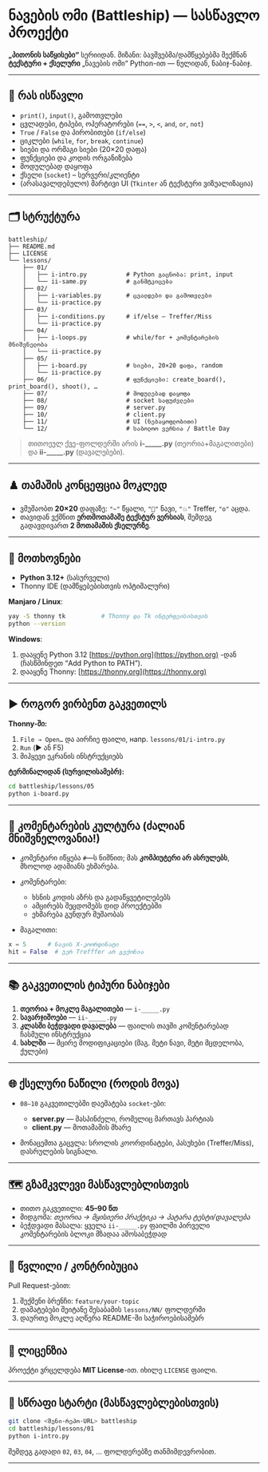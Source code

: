 # ნავების ომი (Battleship) — სასწავლო პროექტი

**„პითონის საწყისები“** სერიიდან. მიზანი: ბავშვებმა/დამწყებებმა შექმნან **ტექსტური + ქსელური** „ნავების ომი“ Python-ით — ნულიდან, ნაბიჯ-ნაბიჯ.

---

## 🎯 რას ისწავლი

* `print()`, `input()`, გამოთვლები
* ცვლადები, ტიპები, ოპერატორები (`==`, `>`, `<`, `and`, `or`, `not`)
* `True` / `False` და პირობითები (`if/else`)
* ციკლები (`while`, `for`, `break`, `continue`)
* სიები და ორმაგი სიები (20×20 დაფა)
* ფუნქციები და კოდის ორგანიზება
* მოდულებად დაყოფა
* ქსელი (`socket`) – სერვერი/კლიენტი
* (არასავალდებულო) მარტივი UI (`Tkinter` ან ტექსტური ვიზუალიზაცია)

---

## 🗂️ სტრუქტურა

```
battleship/
├── README.md
├── LICENSE
└── lessons/
    ├── 01/
    │   ├── i-intro.py           # Python გაცნობა: print, input
    │   └── ii-same.py           # განმტკიცება
    ├── 02/
    │   ├── i-variables.py       # ცვალდები და გამოთვლები
    │   └── ii-practice.py
    ├── 03/
    │   ├── i-conditions.py      # if/else — Treffer/Miss
    │   └── ii-practice.py
    ├── 04/
    │   ├── i-loops.py           # while/for + კომენტარების მნიშვნელობა
    │   └── ii-practice.py
    ├── 05/
    │   ├── i-board.py           # სიები, 20×20 დაფა, random
    │   └── ii-practice.py
    ├── 06/                      # ფუნქციები: create_board(), print_board(), shoot(), …
    ├── 07/                      # მოდულებად დაყოფა
    ├── 08/                      # socket საფუძვლები
    ├── 09/                      # server.py
    ├── 10/                      # client.py
    ├── 11/                      # UI (ნებაყოფლობითი)
    └── 12/                      # საბოლოო ვერსია / Battle Day
```

> თითოეულ ქვე-ფოლდერში არის **i-_____.py** (თეორია+მაგალითები) და **ii-_____.py** (დავალებები).

---

## ♟️ თამაშის კონცეფცია მოკლედ

* ვმუშაობთ **20×20** დაფაზე: `"~"` წყალი, `"🚢"` ნავი, `"💥"` Treffer, `"o"` აცდა.
* თავიდან ვქმნით **ერთმოთამაშე ტექსტურ ვერსიას**, შემდეგ გადავდივართ **2 მოთამაშის ქსელურზე**.

---

## 🔧 მოთხოვნები

* **Python 3.12+** (სასურველი)
* Thonny IDE (დამწყებებისთვის ოპტიმალური)

**Manjaro / Linux**:

```bash
yay -S thonny tk          # Thonny და Tk ინტერფეისისთვის
python --version
```

**Windows**:

1. დააყენე Python 3.12 [https://python.org](https://python.org) -დან (ჩასწმინდეთ “Add Python to PATH”).
2. დააყენე Thonny: [https://thonny.org](https://thonny.org)

---

## ▶️ როგორ ვირბენთ გაკვეთილს

**Thonny-ში:**

1. `File → Open…` და აირჩიე ფაილი, напр. `lessons/01/i-intro.py`
2. `Run` (▶️ ან F5)
3. მიჰყევი ეკრანის ინსტრუქციებს

**ტერმინალიდან (სურვილისამებრ):**

```bash
cd battleship/lessons/05
python i-board.py
```

---

## 📝 კომენტარების კულტურა (ძალიან მნიშვნელოვანია!)

* კომენტარი იწყება `#`—ს ნიშნით; მას **კომპიუტერი არ ასრულებს**, მხოლოდ ადამიანს ეხმარება.
* კომენტარები:

  * ხსნის კოდის აზრს და გადაწყვეტილებებს
  * ამცირებს შეცდომებს დიდ პროექტებში
  * ეხმარება გუნდურ მუშაობას
* მაგალითი:

```python
x = 5      # ნავის X-კოორდინატი
hit = False  # ჯერ Trefffer არ გვქონია
```

---

## 📚 გაკვეთილის ტიპური ნაბიჯები

1. **თეორია + მოკლე მაგალითები** — `i-_____.py`
2. **სავარჯიშოები** — `ii-_____.py`
3. **კლასში ბეჭდვადი დავალება** — ფაილის თავში კომენტარებად ჩასმული ინსტრუქცია
4. **სახლში** — მცირე მოდიფიკაციები (მაგ. მეტი ნავი, მეტი მცდელობა, ქულები)

---

## 🌐 ქსელური ნაწილი (როდის მოვა)

* `08–10` გაკვეთილებში დაემატება `socket`-ები:

  * **server.py** — მასპინძელი, რომელიც მართავს პარტიას
  * **client.py** — მოთამაშის მხარე
* მონაცემთა გაცვლა: სროლის კოორდინატები, პასუხები (Treffer/Miss), დასრულების სიგნალი.

---

## 🗺️ გზამკვლევი მასწავლებლისთვის

* თითო გაკვეთილი: **45–90 წთ**
* მიდგომა: *თეორია → მყისიერი პრაქტიკა → პატარა ტესტი/დავალება*
* ბეჭდვადი მასალა: ყველა `ii-_____.py` ფაილში პირველი კომენტარების ბლოკი მზადაა ამოსაბეჭდად

---

## 🤝 წვლილი / კონტრიბუცია

Pull Request-ებით:

1. შექმენი ბრენჩი: `feature/your-topic`
2. დამატებები შეიტანე შესაბამის `lessons/NN/` ფოლდერში
3. დაურთე მოკლე აღწერა README-ში საჭიროებისამებრ

---

## 📄 ლიცენზია

პროექტი ვრცელდება **MIT License**-ით. იხილე `LICENSE` ფაილი.

---

## 🚀 სწრაფი სტარტი (მასწავლებლებისთვის)

```bash
git clone <შენი-რეპო-URL> battleship
cd battleship/lessons/01
python i-intro.py
```

შემდეგ გადადი `02`, `03`, `04`, … ფოლდერებზე თანმიმდევრობით.

---


